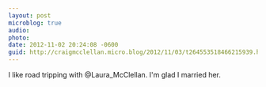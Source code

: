 ```yaml
---
layout: post
microblog: true
audio: 
photo: 
date: 2012-11-02 20:24:08 -0600
guid: http://craigmcclellan.micro.blog/2012/11/03/t264553518466215939.html
---
```

I like road tripping with @Laura_McClellan. I'm glad I married her.
